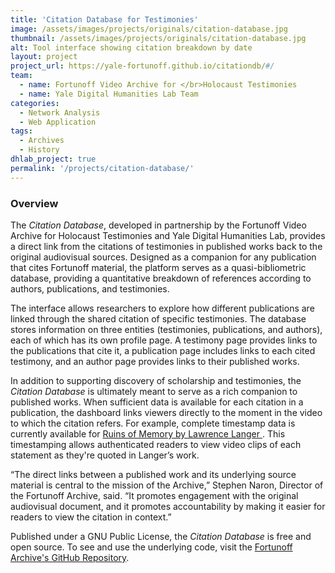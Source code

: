 ```yaml
---
title: 'Citation Database for Testimonies'
image: /assets/images/projects/originals/citation-database.jpg
thumbnail: /assets/images/projects/originals/citation-database.jpg
alt: Tool interface showing citation breakdown by date
layout: project
project_url: https://yale-fortunoff.github.io/citationdb/#/
team:
  - name: Fortunoff Video Archive for </br>Holocaust Testimonies
  - name: Yale Digital Humanities Lab Team
categories:
  - Network Analysis
  - Web Application
tags:
  - Archives
  - History
dhlab_project: true
permalink: '/projects/citation-database/'
---
```


### Overview
The *Citation Database*, developed in partnership by the Fortunoff Video Archive for Holocaust Testimonies and Yale Digital Humanities Lab, provides a direct link from the citations of testimonies in published works back to the original audiovisual sources. Designed as a companion for any publication that cites Fortunoff material, the platform serves as a quasi-bibliometric database, providing a quantitative breakdown of references according to authors, publications, and testimonies.

The interface allows researchers to explore how different publications are linked through the shared citation of specific testimonies. The database stores information on three entities (testimonies, publications, and authors), each of which has its own profile page. A testimony page provides links to the publications that cite it, a publication page includes links to each cited testimony, and an author page provides links to their published works. 

In addition to supporting discovery of scholarship and testimonies, the *Citation Database* is ultimately meant to serve as a rich companion to published works. When sufficient data is available for each citation in a publication, the dashboard links viewers directly to the moment in the video to which the citation refers. For example, complete timestamp data is currently available for <a href='https://yale-fortunoff.github.io/citationdb/#/citationdb/publications/e6797972' target='_blank'>Ruins of Memory by Lawrence Langer </a>. This timestamping allows authenticated readers to view video clips of each statement as they're quoted in Langer’s work.

“The direct links between a published work and its underlying source material is central to the mission of the Archive,” Stephen Naron, Director of the Fortunoff Archive, said. “It promotes engagement with the original audiovisual document, and it promotes accountability by making it easier for readers to view the citation in context.”

Published under a GNU Public License, the *Citation Database* is free and open source. To see and use the underlying code, visit the <a href='https://github.com/yale-fortunoff/citationdb' target='_blank'>Fortunoff Archive's GitHub Repository</a>.
